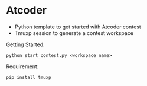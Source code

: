 # Atcoder

- Python template to get started with Atcoder contest
- Tmuxp session to generate a contest workspace

Getting Started:
```
python start_contest.py <workspace name>
```

Requirement:
```
pip install tmuxp
```
